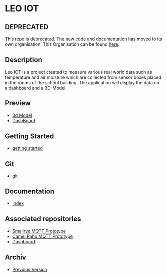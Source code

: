 # LEO IOT

## DEPRECATED

This repo is deprecated. The new code and documentation has moved to its own organisation. This Organisation can be found [here](https://github.com/leo-iot).

## Description

Leo IOT is a project created to measure various real world data
such as temperature and air moisture which are collected from sensor
boxes placed in the rooms of the school building. The application
will display the data on a dashboard and a 3D-Modell.

## Preview

- [3d Model](http://vm139.htl-leonding.ac.at/en/3d)
- [DashBoard](http://vm139.htl-leonding.ac.at/en/dashboard)

## Getting Started

- [getting started](https://htl-leonding-project.github.io/leo-iot/getting-started)

## Git

- [git](https://htl-leonding-project.github.io/leo-iot/git)


## Documentation

- [Index](https://htl-leonding-project.github.io/leo-iot/)


## Associated repositories

- [Smallrye MQTT Prototype](https://github.com/QuirinEcker/quarkus-mqtt)
- [Camel Paho MQTT Prototype](https://github.com/QuirinEcker/camel-paho-demo)
- [Dashboard](https://github.com/sknogler/leoiot-new-dashboard)

## Archiv

- [Previous Version](https://drive.google.com/drive/folders/1sIm3kAN1Gty35lSp5xbqtrQ_-PelBX2N)
